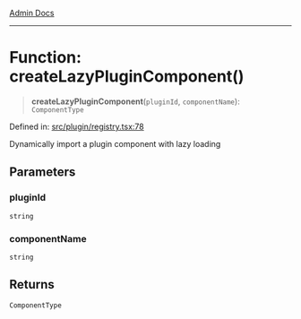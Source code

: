 [Admin Docs](/)

***

# Function: createLazyPluginComponent()

> **createLazyPluginComponent**(`pluginId`, `componentName`): `ComponentType`

Defined in: [src/plugin/registry.tsx:78](https://github.com/PalisadoesFoundation/talawa-admin/blob/main/src/plugin/registry.tsx#L78)

Dynamically import a plugin component with lazy loading

## Parameters

### pluginId

`string`

### componentName

`string`

## Returns

`ComponentType`
